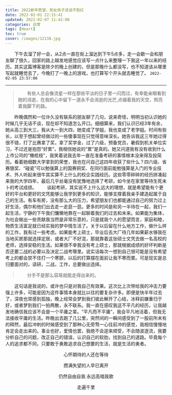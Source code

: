 ```yaml
---
title: 2022新年愿望，和女孩子说话不脸红
date: 2022-02-01 22:15:41
updated: 2022-02-07 11:42:00
categories: 日常
tags: [Heart]
toc: true
cover: /images/12138.jpg
---
```


&emsp;&emsp;下午去溜了好一会，从2点一直在街上溜达到下午5点多，走一会歇一会和朋友聊了很久，回家的路上越发地感觉应该写一点什么来整理一下我这一年以来的经历。其实这篇博客是除夕的晚上创建的，但是那晚什么都没写，也不知道该从哪里写起就睡觉去了，今晚打了一晚上的游戏，也打算写个开头就去睡觉了。
`2022-02-05 23:57:00`

---
> &emsp;&emsp;有些人总会像流星一样在那些平淡的日子里一闪而过，有幸能亲眼看到她的消逝，在我的心中留下一道永不会消逝的光芒,点缀着我的天空，照亮着我脚下的路。

&emsp;&emsp;昨晚偶然和一位许久没有联系的朋友聊了几句，说来奇怪，明明当初认识她的时候几乎无话不谈，现在却不知道怎么开口。细细算来，我们认识已经3年有余，她从高三到大三，我从大一到大四，她变成了学姐，我也变成了老学姐。时间有些长，以至于想起曾经做过的一些傻事现在只觉得意味深长。她告诉我这三年她过得很不错，打了比赛拿了奖，拿了奖学金，过了六级，预备党员，暑假到机关单位实习，不过还是抱怨“好累”，我相信她说的“累”是真的。她又问道我有没有收到什么上市公司的“橄榄枝”，我笑着说我去年一直在准备考研的事情根本没来得及投简历。看着她细数大学拿到的荣誉，我也在问自己这四年收获了些什么？四六级、省赛银奖、“碰瓷”可以勉强算上的国赛铜奖、在同行面前能勉强算是入门的专业技术、外人听起来很牛其实算不上什么的校企实践经历。这些零零碎碎的经历拼凑起来我的大学四年，最后几乎丝毫没有犹豫地选择了考研，如今坐在家里等待生死未卜的考试成绩。
&emsp;&emsp;谈起考研，其实说不上什么远大的理想，就是希望能有个更好的平台和更好的文凭能够让我学到更多的知识，能够支撑着我亲手建造起属于自己的生活。有车有房，没有那么大的压力，希望朋友们也都能通过自己的努力过上好生活，偶尔和他们出去走一走逛一逛。更多的时间是和另一半待在一起，我们一起生活，宁静的下午我们慵懒地靠在一起聊着我们的过去和未来。如果能为集体，为社会做出一些贡献我当然是非常乐意的，只是就我个人的愿望而言，家庭和睦，物质生活富足就已经实我的梦中情生活了。关于以后留在什么地方工作，做什么样的工作，我有过一些考虑。如果能考上硕士，毕业后去大厂待几年如果薪水够我在当地买房那就选择定居，或者大厂不好混，那就靠着这张硕士文凭去做一名高校的老师，选择安稳的生活。如果很不幸我没有考上硕士，那就根据成绩的好坏判断是否还要二战的必要以及决定二战考哪里。说实话每次一想到自己很可能是没有希望考上的都会禁不住打一个寒颤，以后的打算摆在面前让我不寒而栗。可是现实是总归要面对的，读研，二战，工作，总要做出选择。
> &emsp;&emsp;分手不是那么容易就能走得出来的。

&emsp;&emsp;这句话是我说的，或许也只是对我自己有效果。这次比上次带给我的冲击力要强上许多，可能是因为这件事情本身就比以往的要复杂许多。即便是快半年过去了，深夜也常感到孤独，晚上经常会梦到我们彼此解开了心结，冰释前嫌重归于好，或者梦到我们一拍两散，永不联系。我一直在感叹我这不平凡的经历，让我越发地确信我应该不会是一个平庸之辈。“平凡而不平庸”，我会平凡地活着，但我无法接收平庸的生活。昨晚出去跑了几公里，突然间的一瞬间感受到了一股前所未有的释然，最后冲刺的时候感受到了那种心无旁骛一心往前冲的感觉，我相信慢慢地肯定会走出来的。事业也好，爱情也罢，我绝不会逆来顺受，不会随波逐流，我要分析自己的问题，改正自己的错误，认识自己的软肋，找到自己的道路。毕竟每个人的追求都不同，只要敢于勇敢追求自己想要的生活，就是生活的勇者。

<p style="font-family: 楷体;text-align:center;">心怀期待的人还在等待</p>
<p style="font-family: 楷体;text-align:center">攒满失望的人早已离开</p>
<p style="font-family: 楷体;text-align:center">仍然自由自我 永远高唱我歌</p>
<p style="font-family: 楷体;text-align:center">走遍千里</p>

<script>console.log("永远年轻，\n永远热泪盈眶")</script>
